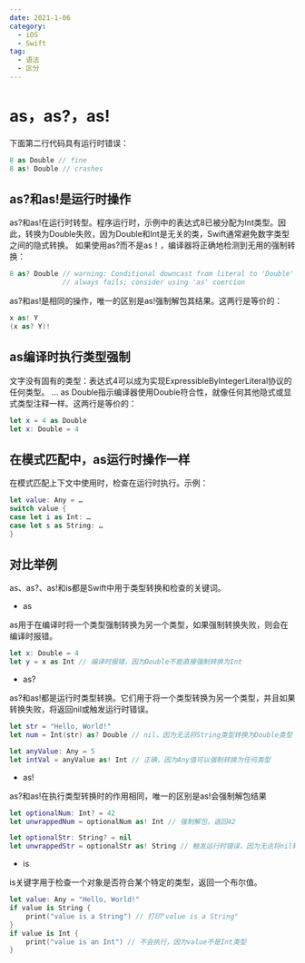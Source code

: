 ```yaml
---
date: 2021-1-06
category:
  - iOS
  - Swift
tag: 
  - 语法
  - 区分
---
```


# as，as?，as!
下面第二行代码具有运行时错误：
``` swift
8 as Double // fine
8 as! Double // crashes
``` 

## as?和as!是运行时操作
as?和as!在运行时转型。程序运行时，示例中的表达式8已被分配为Int类型。因此，转换为Double失败，因为Double和Int是无关的类，Swift通常避免数字类型之间的隐式转换。
如果使用as?而不是as！，编译器将正确地检测到无用的强制转换：
``` swift
8 as? Double // warning: Conditional downcast from literal to 'Double'
             // always fails; consider using 'as' coercion
``` 
as?和as!是相同的操作，唯一的区别是as!强制解包其结果。这两行是等价的：
``` swift
x as! Y
(x as? Y)!
``` 

## as编译时执行类型强制
文字没有固有的类型：表达式4可以成为实现ExpressibleByIntegerLiteral协议的任何类型。
… as Double指示编译器使用Double符合性，就像任何其他隐式或显式类型注释一样。这两行是等价的：
``` swift
let x = 4 as Double
let x: Double = 4
``` 

## 在模式匹配中，as运行时操作一样
在模式匹配上下文中使用时，检查在运行时执行。示例：
``` swift
let value: Any = …
switch value {
case let i as Int: …
case let s as String: …
}
``` 

## 对比举例
as、as?、as!和is都是Swift中用于类型转换和检查的关键词。
- as

as用于在编译时将一个类型强制转换为另一个类型，如果强制转换失败，则会在编译时报错。
``` swift
let x: Double = 4
let y = x as Int // 编译时报错，因为Double不能直接强制转换为Int
``` 
- as?

as?和as!都是运行时类型转换。它们用于将一个类型转换为另一个类型，并且如果转换失败，将返回nil或触发运行时错误。
``` swift
let str = "Hello, World!"
let num = Int(str) as? Double // nil，因为无法将String类型转换为Double类型

let anyValue: Any = 5
let intVal = anyValue as! Int // 正确，因为Any值可以强制转换为任何类型
``` 
- as!

as?和as!在执行类型转换时的作用相同，唯一的区别是as!会强制解包结果
``` swift
let optionalNum: Int? = 42
let unwrappedNum = optionalNum as! Int // 强制解包，返回42

let optionalStr: String? = nil
let unwrappedStr = optionalStr as! String // 触发运行时错误，因为无法将nil转换为String类型
``` 
- is

is关键字用于检查一个对象是否符合某个特定的类型，返回一个布尔值。
``` swift
let value: Any = "Hello, World!"
if value is String {
    print("value is a String") // 打印"value is a String"
}
if value is Int {
    print("value is an Int") // 不会执行，因为value不是Int类型
}
``` 













